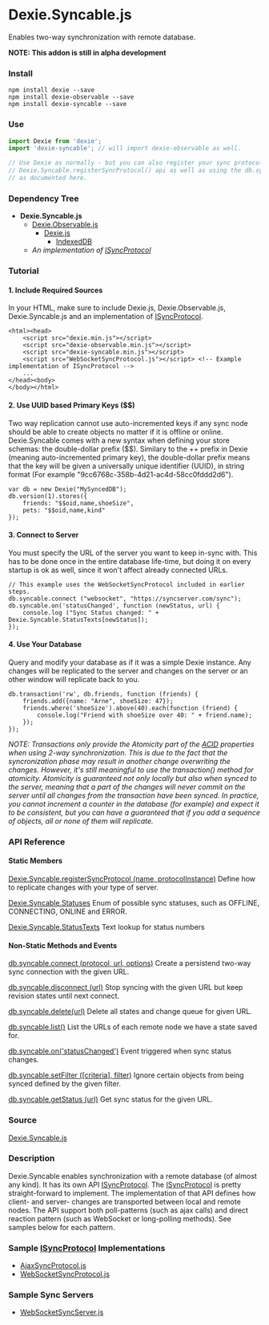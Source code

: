 # Dexie.Syncable.js

Enables two-way synchronization with remote database.

**NOTE: This addon is still in alpha development**

### Install
```
npm install dexie --save
npm install dexie-observable --save
npm install dexie-syncable --save
```

### Use
```js
import Dexie from 'dexie';
import 'dexie-syncable'; // will import dexie-observable as well.

// Use Dexie as normally - but you can also register your sync protocols though
// Dexie.Syncable.registerSyncProtocol() api as well as using the db.syncable api
// as documented here.

```

### Dependency Tree

 * **Dexie.Syncable.js**
   * [Dexie.Observable.js](https://github.com/dfahlander/Dexie.js/wiki/Dexie.Observable.js)
     * [Dexie.js](https://github.com/dfahlander/Dexie.js/wiki/Dexie.js)
       * [IndexedDB](https://developer.mozilla.org/en-US/docs/Web/API/IndexedDB_API)
   * _An implementation of [ISyncProtocol](https://github.com/dfahlander/Dexie.js/wiki/Dexie.Syncable.ISyncProtocol)_

### Tutorial

#### 1. Include Required Sources
In your HTML, make sure to include Dexie.js, Dexie.Observable.js, Dexie.Syncable.js and an implementation of [ISyncProtocol](https://github.com/dfahlander/Dexie.js/wiki/Dexie.Syncable.ISyncProtocol).

    <html><head>
        <script src="dexie.min.js"></script>
        <script src="dexie-observable.min.js"></script>
        <script src="dexie-syncable.min.js"></script>
        <script src="WebSocketSyncProtocol.js"></script> <!-- Example implementation of ISyncProtocol -->
        ...
    </head><body>
    </body></html>

#### 2. Use UUID based Primary Keys ($$)
Two way replication cannot use auto-incremented keys if any sync node should be able to create objects no matter if it is offline or online. Dexie.Syncable comes with a new syntax when defining your store schemas: the double-dollar prefix ($$). Similary to the ++ prefix in Dexie (meaning auto-incremented primary key), the double-dollar prefix means that the key will be given a universally unique identifier (UUID), in string format (For example "9cc6768c-358b-4d21-ac4d-58cc0fddd2d6").

    var db = new Dexie("MySyncedDB");
    db.version(1).stores({
        friends: "$$oid,name,shoeSize",
        pets: "$$oid,name,kind"
    });

#### 3. Connect to Server
You must specify the URL of the server you want to keep in-sync with. This has to be done once in the entire database life-time, but doing it on every startup is ok as well, since it won't affect already connected URLs.

    // This example uses the WebSocketSyncProtocol included in earlier steps.
    db.syncable.connect ("websocket", "https://syncserver.com/sync");
    db.syncable.on('statusChanged', function (newStatus, url) {
        console.log ("Sync Status changed: " + Dexie.Syncable.StatusTexts[newStatus]);
    });

#### 4. Use Your Database
Query and modify your database as if it was a simple Dexie instance. Any changes will be replicated to the server and changes on the server or an other window will replicate back to you.

    db.transaction('rw', db.friends, function (friends) {
        friends.add({name: "Arne", shoeSize: 47});
        friends.where('shoeSize').above(40).each(function (friend) {
            console.log("Friend with shoeSize over 40: " + friend.name);
        });
    });

_NOTE: Transactions only provide the Atomicity part of the [ACID](http://en.wikipedia.org/wiki/ACID) properties when using 2-way synchronization. This is due to the fact that the syncronization phase may result in another change overwriting the changes. However, it's still meaningful to use the transaction() method for atomicity. Atomicity is guaranteed not only locally but also when synced to the server, meaning that a part of the changes will never commit on the server until all changes from the transaction have been synced. In practice, you cannot increment a counter in the database (for example) and expect it to be consistent, but you can have a guaranteed that if you add a sequence of objects, all or none of them will replicate._

### API Reference

#### Static Members

[Dexie.Syncable.registerSyncProtocol (name, protocolInstance)](https://github.com/dfahlander/Dexie.js/wiki/Dexie.Syncable.registerSyncProtocol())
Define how to replicate changes with your type of server.

[Dexie.Syncable.Statuses](https://github.com/dfahlander/Dexie.js/wiki/Dexie.Syncable.Statuses)
Enum of possible sync statuses, such as OFFLINE, CONNECTING, ONLINE and ERROR.

[Dexie.Syncable.StatusTexts](https://github.com/dfahlander/Dexie.js/wiki/Dexie.Syncable.StatusTexts)
Text lookup for status numbers

#### Non-Static Methods and Events

[db.syncable.connect (protocol, url, options)](https://github.com/dfahlander/Dexie.js/wiki/db.syncable.connect())
Create a persistend two-way sync connection with the given URL.

[db.syncable.disconnect (url)](https://github.com/dfahlander/Dexie.js/wiki/db.syncable.disconnect())
Stop syncing with the given URL but keep revision states until next connect.

[db.syncable.delete(url)](https://github.com/dfahlander/Dexie.js/wiki/db.syncable.delete())
Delete all states and change queue for given URL.

[db.syncable.list()](https://github.com/dfahlander/Dexie.js/wiki/db.syncable.list())
List the URLs of each remote node we have a state saved for.

[db.syncable.on('statusChanged')](https://github.com/dfahlander/Dexie.js/wiki/db.syncable.on('statusChanged'))
Event triggered when sync status changes.

[db.syncable.setFilter ([criteria], filter)](https://github.com/dfahlander/Dexie.js/wiki/db.syncable.setFilter())
Ignore certain objects from being synced defined by the given filter.

[db.syncable.getStatus (url)](https://github.com/dfahlander/Dexie.js/wiki/db.syncable.getStatus())
Get sync status for the given URL.


### Source

[Dexie.Syncable.js](https://github.com/dfahlander/Dexie.js/blob/master/addons/Dexie.Syncable/src/Dexie.Syncable.js)

### Description

Dexie.Syncable enables synchronization with a remote database (of almost any kind). It has its own API [ISyncProtocol](Dexie.Syncable.ISyncProtocol).
The [ISyncProtocol](https://github.com/dfahlander/Dexie.js/wiki/Dexie.Syncable.ISyncProtocol) is pretty straight-forward to implement.
The implementation of that API defines how client- and server- changes are transported between local and remote nodes. The API support both poll-patterns
(such as ajax calls) and direct reaction pattern (such as WebSocket or long-polling methods). See samples below for each pattern.

### Sample [ISyncProtocol](Dexie.Syncable.ISyncProtocol) Implementations
 * [AjaxSyncProtocol.js](https://github.com/dfahlander/Dexie.js/blob/master/samples/remote-sync/ajax/AjaxSyncProtocol.js)
 * [WebSocketSyncProtocol.js](https://github.com/dfahlander/Dexie.js/blob/master/samples/remote-sync/websocket/WebSocketSyncProtocol.js)

### Sample Sync Servers
 * [WebSocketSyncServer.js](https://github.com/dfahlander/Dexie.js/blob/master/samples/remote-sync/websocket/WebSocketSyncServer.js)

